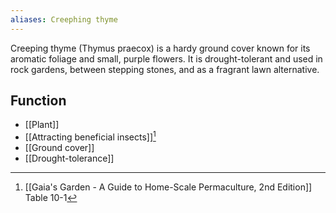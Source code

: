 ```yaml
---
aliases: Creephing thyme
---
```

Creeping thyme (Thymus praecox) is a hardy ground cover known for its aromatic foliage and small, purple flowers. It is drought-tolerant and used in rock gardens, between stepping stones, and as a fragrant lawn alternative.
## Function
- [[Plant]]
- [[Attracting beneficial insects]][^1]
- [[Ground cover]]
- [[Drought-tolerance]]

[^1]: [[Gaia's Garden - A Guide to Home-Scale Permaculture, 2nd Edition]] Table 10-1